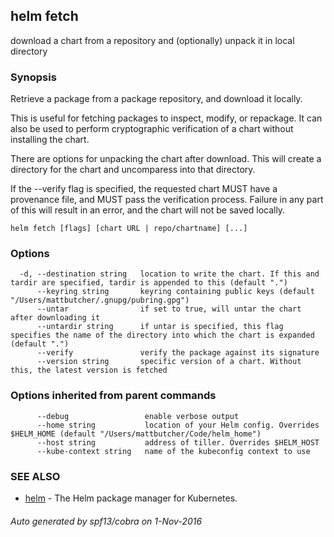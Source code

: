 ## helm fetch

download a chart from a repository and (optionally) unpack it in local directory

### Synopsis



Retrieve a package from a package repository, and download it locally.

This is useful for fetching packages to inspect, modify, or repackage. It can
also be used to perform cryptographic verification of a chart without installing
the chart.

There are options for unpacking the chart after download. This will create a
directory for the chart and uncomparess into that directory.

If the --verify flag is specified, the requested chart MUST have a provenance
file, and MUST pass the verification process. Failure in any part of this will
result in an error, and the chart will not be saved locally.


```
helm fetch [flags] [chart URL | repo/chartname] [...]
```

### Options

```
  -d, --destination string   location to write the chart. If this and tardir are specified, tardir is appended to this (default ".")
      --keyring string       keyring containing public keys (default "/Users/mattbutcher/.gnupg/pubring.gpg")
      --untar                if set to true, will untar the chart after downloading it
      --untardir string      if untar is specified, this flag specifies the name of the directory into which the chart is expanded (default ".")
      --verify               verify the package against its signature
      --version string       specific version of a chart. Without this, the latest version is fetched
```

### Options inherited from parent commands

```
      --debug                 enable verbose output
      --home string           location of your Helm config. Overrides $HELM_HOME (default "/Users/mattbutcher/Code/helm_home")
      --host string           address of tiller. Overrides $HELM_HOST
      --kube-context string   name of the kubeconfig context to use
```

### SEE ALSO
* [helm](helm.md)	 - The Helm package manager for Kubernetes.

###### Auto generated by spf13/cobra on 1-Nov-2016
